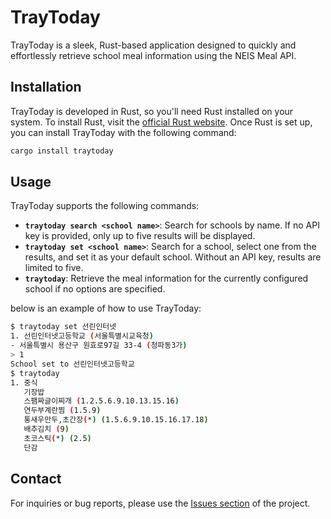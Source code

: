 # TrayToday
TrayToday is a sleek, Rust-based application designed to quickly and effortlessly retrieve school meal information using the NEIS Meal API.

## Installation
TrayToday is developed in Rust, so you'll need Rust installed on your system. To install Rust, visit the [official Rust website](https://www.rust-lang.org/tools/install). Once Rust is set up, you can install TrayToday with the following command:
```bash  
cargo install traytoday  
```  

## Usage
TrayToday supports the following commands:
- **`traytoday search <school name>`**: Search for schools by name. If no API key is provided, only up to five results will be displayed.
- **`traytoday set <school name>`**: Search for a school, select one from the results, and set it as your default school. Without an API key, results are limited to five.
- **`traytoday`**: Retrieve the meal information for the currently configured school if no options are specified.

below is an example of how to use TrayToday:
```bash
$ traytoday set 선린인터넷
1. 선린인터넷고등학교 (서울특별시교육청)
- 서울특별시 용산구 원효로97길 33-4 (청파동3가)
> 1
School set to 선린인터넷고등학교
$ traytoday
1. 중식
   기장밥
   스팸짜글이찌개 (1.2.5.6.9.10.13.15.16)
   연두부계란찜 (1.5.9)
   통새우만두,초간장(*) (1.5.6.9.10.15.16.17.18)
   배추김치 (9)
   초코스틱(*) (2.5)
   단감
```

## Contact
For inquiries or bug reports, please use the [Issues section](https://github.com/urdekcah/traytoday/issues) of the project.  